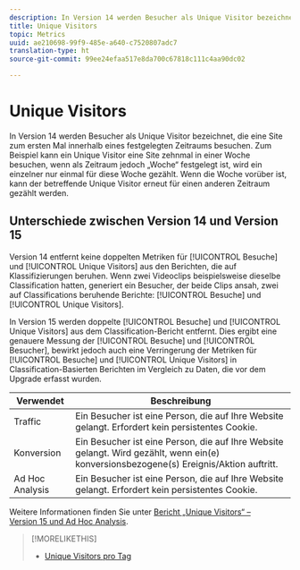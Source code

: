 ```yaml
---
description: In Version 14 werden Besucher als Unique Visitor bezeichnet, die eine Site zum ersten Mal innerhalb eines festgelegten Zeitraums besuchen. Zum Beispiel kann ein Unique Visitor eine Site zehnmal in einer Woche besuchen, wenn als Zeitraum jedoch „Woche“ festgelegt ist, wird ein einzelner nur einmal für diese Woche gezählt. Wenn die Woche vorüber ist, kann der betreffende Unique Visitor erneut für einen anderen Zeitraum gezählt werden.
title: Unique Visitors
topic: Metrics
uuid: ae210698-99f9-485e-a640-c7520807adc7
translation-type: ht
source-git-commit: 99ee24efaa517e8da700c67818c111c4aa90dc02

---
```



# Unique Visitors

In Version 14 werden Besucher als Unique Visitor bezeichnet, die eine Site zum ersten Mal innerhalb eines festgelegten Zeitraums besuchen. Zum Beispiel kann ein Unique Visitor eine Site zehnmal in einer Woche besuchen, wenn als Zeitraum jedoch „Woche“ festgelegt ist, wird ein einzelner nur einmal für diese Woche gezählt. Wenn die Woche vorüber ist, kann der betreffende Unique Visitor erneut für einen anderen Zeitraum gezählt werden.

## Unterschiede zwischen Version 14 und Version 15

Version 14 entfernt keine doppelten Metriken für [!UICONTROL Besuche] und [!UICONTROL Unique Visitors] aus den Berichten, die auf Klassifizierungen beruhen. Wenn zwei Videoclips beispielsweise dieselbe Classification hatten, generiert ein Besucher, der beide Clips ansah, zwei auf Classifications beruhende Berichte: [!UICONTROL Besuche] und [!UICONTROL Unique Visitors].

In Version 15 werden doppelte [!UICONTROL Besuche] und [!UICONTROL Unique Visitors] aus dem Classification-Bericht entfernt. Dies ergibt eine genauere Messung der [!UICONTROL Besuche] und [!UICONTROL Besucher], bewirkt jedoch auch eine Verringerung der Metriken für [!UICONTROL Besuche] und [!UICONTROL Unique Visitors] in Classification-Basierten Berichten im Vergleich zu Daten, die vor dem Upgrade erfasst wurden.

| Verwendet | Beschreibung |
|---|---|
| Traffic | Ein Besucher ist eine Person, die auf Ihre Website gelangt. Erfordert kein persistentes Cookie. |
| Konversion | Ein Besucher ist eine Person, die auf Ihre Website gelangt. Wird gezählt, wenn ein(e) konversionsbezogene(s) Ereignis/Aktion auftritt. |
| Ad Hoc Analysis | Ein Besucher ist eine Person, die auf Ihre Website gelangt. Erfordert kein persistentes Cookie. |

Weitere Informationen finden Sie unter [Bericht „Unique Visitors“ – Version 15 und Ad Hoc Analysis](/help/components/c-variables/dimensionslist/reports-unique-visitors-v15-dsc.md).

>[!MORELIKETHIS]
>
>* [Unique Visitors pro Tag](/help/components/c-variables/c-metrics/metrics-daily-unique-visitors.md)

